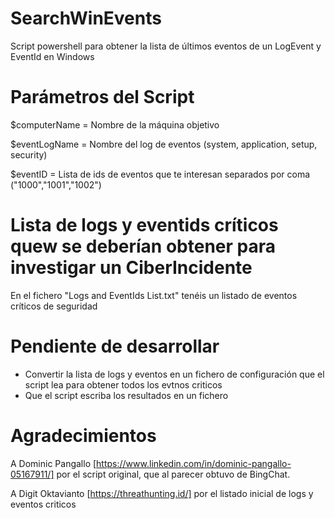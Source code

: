 # SearchWinEvents
Script powershell para obtener la lista de últimos eventos de un LogEvent y EventId en Windows

# Parámetros del Script
$computerName = Nombre de la máquina objetivo

$eventLogName = Nombre del log de eventos (system, application, setup, security)

$eventID = Lista de ids de eventos que te interesan separados por coma ("1000","1001","1002")

# Lista de logs y eventids críticos quew se deberían obtener para investigar un CiberIncidente
En el fichero "Logs and EventIds List.txt" tenéis un listado de eventos críticos de seguridad

# Pendiente de desarrollar

- Convertir la lista de logs y eventos en un fichero de configuración que el script lea para obtener todos los evtnos criticos
- Que el script escriba los resultados en un fichero

# Agradecimientos 

A Dominic Pangallo [https://www.linkedin.com/in/dominic-pangallo-05167911/] por el script original, que al parecer obtuvo de BingChat.

A Digit Oktavianto [https://threathunting.id/] por el listado inicial de logs y eventos criticos
